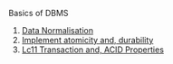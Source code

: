 Basics of DBMS
1. [Data Normalisation](Lc10%20Data%20Normalisation.md)
2. [Implement atomicity and, durability](Lc13%20Implement%20atomicity%20and,%20durability.md)
3. [Lc11 Transaction and, ACID Properties](Lc11%20Transaction%20and,%20ACID%20Properties.md)